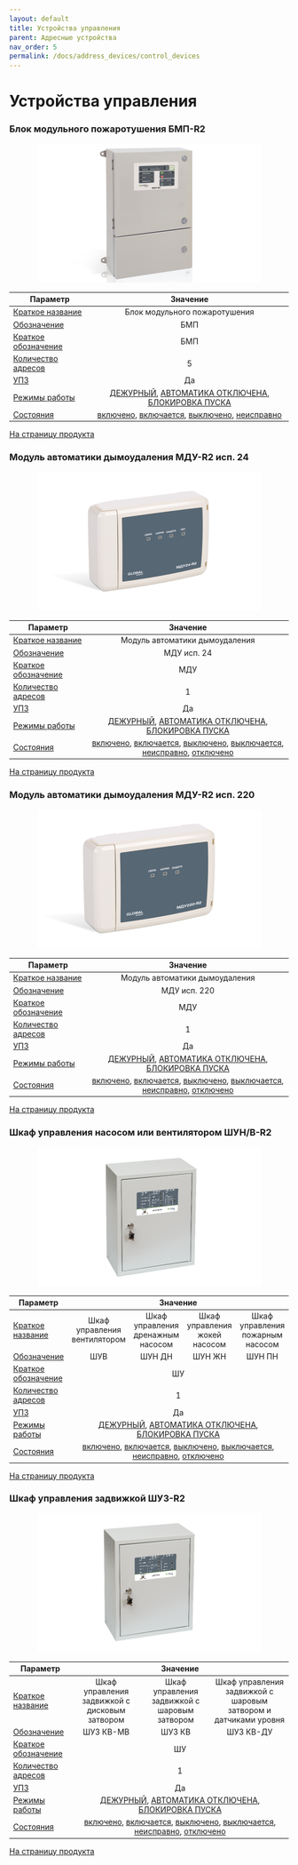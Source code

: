 ```yaml
---
layout: default
title: Устройства управления
parent: Адресные устройства
nav_order: 5
permalink: /docs/address_devices/control_devices
---
```


# Устройства управления
### Блок модульного пожаротушения БМП-R2

<p align="center">
<img src="../../assets/images/devices/bmp.png">
</p>

<table> 
  <thead> 
    <tr> 
      <th style="text-align: center">Параметр</th>
      <th style="text-align: center">Значение</th>
    </tr>
  </thead> 
  <tbody>
    <tr>
      <td style="text-align: left"><a href="/gk_manual/docs/docs/address_devices#краткое_название_устройства">Краткое название</a></td>
      <td style="text-align: center">Блок модульного пожаротушения</td>
    </tr>
    <tr>
      <td style="text-align: left"><a href="/gk_manual/docs/address_devices#обозначение_устройства">Обозначение</a></td>
      <td style="text-align: center">БМП</td>
    </tr>
    <tr>
      <td style="text-align: left"><a href="/gk_manual/docs/address_devices#краткое_обозначение_устройства">Краткое обозначение</a></td>
      <td style="text-align: center">БМП</td>
    </tr>
    <tr>
      <td style="text-align: left"><a href="/gk_manual/docs/address_devices#количество_адресов">Количество адресов</a></td>
      <td style="text-align: center">5</td>
    </tr>
    <tr>
      <td style="text-align: left"><a href="/gk_manual/docs/address_devices#устройство_противопожарной_защиты">УПЗ</a></td>
      <td style="text-align: center">Да</td>
    </tr>
    <tr>
      <td style="text-align: left"><a href="/gk_manual/docs/address_devices#режимы-работы-ау">Режимы работы</a></td>
      <td style="text-align: center"><a href="/gk_manual/docs/address_devices#режим_работы_ау_дежурный">ДЕЖУРНЫЙ</a>, <a href="/gk_manual/docs/address_devices#режим_работы_ау_автоматика_отключена">АВТОМАТИКА ОТКЛЮЧЕНА</a>, <a href="/gk_manual/docs/address_devices#режим_работы_ау_блокировка_пуска">БЛОКИРОВКА ПУСКА</a></td>
    </tr>
    <tr>
      <td style="text-align: left"><a href="/gk_manual/docs/address_devices#состояния-ау">Состояния</a></td>
      <td style="text-align: center"><a href="/gk_manual/docs/address_devices#состояние_ау_включено">включено</a>, <a href="/gk_manual/docs/address_devices#состояние_ау_включается">включается</a>, <a href="/gk_manual/docs/address_devices#состояние_ау_выключено">выключено</a>, <a href="/gk_manual/docs/address_devices#состояние_ау_неисправно">неисправно</a></td>
    </tr>    
  </tbody>
</table>

<a href="https://products.rubezh.ru/products/bmp_r2-3326/" target="_blank">На страницу продукта</a>

### Модуль автоматики дымоудаления МДУ-R2 исп. 24

<p align="center">
<img src="../../assets/images/devices/mdu_isp.24.png">
</p>

<table> 
  <thead> 
    <tr> 
      <th style="text-align: center">Параметр</th>
      <th style="text-align: center">Значение</th>
    </tr>
  </thead> 
  <tbody>
    <tr>
      <td style="text-align: left"><a href="/gk_manual/docs/docs/address_devices#краткое_название_устройства">Краткое название</a></td>
      <td style="text-align: center">Модуль автоматики дымоудаления</td>
    </tr>
    <tr>
      <td style="text-align: left"><a href="/gk_manual/docs/address_devices#обозначение_устройства">Обозначение</a></td>
      <td style="text-align: center">МДУ исп. 24</td>
    </tr>
    <tr>
      <td style="text-align: left"><a href="/gk_manual/docs/address_devices#краткое_обозначение_устройства">Краткое обозначение</a></td>
      <td style="text-align: center">МДУ</td>
    </tr>
    <tr>
      <td style="text-align: left"><a href="/gk_manual/docs/address_devices#количество_адресов">Количество адресов</a></td>
      <td style="text-align: center">1</td>
    </tr>
    <tr>
      <td style="text-align: left"><a href="/gk_manual/docs/address_devices#устройство_противопожарной_защиты">УПЗ</a></td>
      <td style="text-align: center">Да</td>
    </tr>
    <tr>
      <td style="text-align: left"><a href="/gk_manual/docs/address_devices#режимы-работы-ау">Режимы работы</a></td>
      <td style="text-align: center"><a href="/gk_manual/docs/address_devices#режим_работы_ау_дежурный">ДЕЖУРНЫЙ</a>, <a href="/gk_manual/docs/address_devices#режим_работы_ау_автоматика_отключена">АВТОМАТИКА ОТКЛЮЧЕНА</a>, <a href="/gk_manual/docs/address_devices#режим_работы_ау_блокировка_пуска">БЛОКИРОВКА ПУСКА</a></td>
    </tr>
    <tr>
      <td style="text-align: left"><a href="/gk_manual/docs/address_devices#состояния-ау">Состояния</a></td>
      <td style="text-align: center"><a href="/gk_manual/docs/address_devices#состояние_ау_включено">включено</a>, <a href="/gk_manual/docs/address_devices#состояние_ау_включается">включается</a>, <a href="/gk_manual/docs/address_devices#состояние_ау_выключено">выключено</a>, <a href="/gk_manual/docs/address_devices#состояние_ау_выключается">выключается</a>, <a href="/gk_manual/docs/address_devices#состояние_ау_неисправно">неисправно</a>, <a href="/gk_manual/docs/address_devices#состояние_ау_отключено">отключено</a></td>
    </tr>    
  </tbody>
</table>

<a href="https://products.rubezh.ru/products/mdu_r2_isp_24-3362/" target="_blank">На страницу продукта</a>

### Модуль автоматики дымоудаления МДУ-R2 исп. 220

<p align="center">
<img src="../../assets/images/devices/mdu_isp.220.png">
</p>

<table> 
  <thead> 
    <tr> 
      <th style="text-align: center">Параметр</th>
      <th style="text-align: center">Значение</th>
    </tr>
  </thead> 
  <tbody>
    <tr>
      <td style="text-align: left"><a href="/gk_manual/docs/docs/address_devices#краткое_название_устройства">Краткое название</a></td>
      <td style="text-align: center">Модуль автоматики дымоудаления</td>
    </tr>
    <tr>
      <td style="text-align: left"><a href="/gk_manual/docs/address_devices#обозначение_устройства">Обозначение</a></td>
      <td style="text-align: center">МДУ исп. 220</td>
    </tr>
    <tr>
      <td style="text-align: left"><a href="/gk_manual/docs/address_devices#краткое_обозначение_устройства">Краткое обозначение</a></td>
      <td style="text-align: center">МДУ</td>
    </tr>
    <tr>
      <td style="text-align: left"><a href="/gk_manual/docs/address_devices#количество_адресов">Количество адресов</a></td>
      <td style="text-align: center">1</td>
    </tr>
    <tr>
      <td style="text-align: left"><a href="/gk_manual/docs/address_devices#устройство_противопожарной_защиты">УПЗ</a></td>
      <td style="text-align: center">Да</td>
    </tr>
    <tr>
      <td style="text-align: left"><a href="/gk_manual/docs/address_devices#режимы-работы-ау">Режимы работы</a></td>
      <td style="text-align: center"><a href="/gk_manual/docs/address_devices#режим_работы_ау_дежурный">ДЕЖУРНЫЙ</a>, <a href="/gk_manual/docs/address_devices#режим_работы_ау_автоматика_отключена">АВТОМАТИКА ОТКЛЮЧЕНА</a>, <a href="/gk_manual/docs/address_devices#режим_работы_ау_блокировка_пуска">БЛОКИРОВКА ПУСКА</a></td>
    </tr>
    <tr>
      <td style="text-align: left"><a href="/gk_manual/docs/address_devices#состояния-ау">Состояния</a></td>
      <td style="text-align: center"><a href="/gk_manual/docs/address_devices#состояние_ау_включено">включено</a>, <a href="/gk_manual/docs/address_devices#состояние_ау_включается">включается</a>, <a href="/gk_manual/docs/address_devices#состояние_ау_выключено">выключено</a>, <a href="/gk_manual/docs/address_devices#состояние_ау_выключается">выключается</a>, <a href="/gk_manual/docs/address_devices#состояние_ау_неисправно">неисправно</a>, <a href="/gk_manual/docs/address_devices#состояние_ау_отключено">отключено</a></td>
    </tr>    
  </tbody>
</table>

<a href="https://products.rubezh.ru/products/mdu_r2_isp_220-3363/" target="_blank">На страницу продукта</a>

### Шкаф управления насосом или вентилятором ШУН/В-R2

<p align="center">
<img src="../../assets/images/devices/shun_v.png">
</p>

<table> 
  <thead> 
    <tr> 
      <th style="text-align: center">Параметр</th>
      <th style="text-align: center" colspan="4">Значение</th>
    </tr>
  </thead> 
  <tbody>
    <tr>
      <td style="text-align: left"><a href="/gk_manual/docs/docs/address_devices#краткое_название_устройства">Краткое название</a></td>
      <td style="text-align: center">Шкаф управления вентилятором</td>
      <td style="text-align: center">Шкаф управления дренажным насосом</td>
      <td style="text-align: center">Шкаф управления жокей насосом</td>
      <td style="text-align: center">Шкаф управления пожарным насосом</td>
    </tr>
    <tr>
      <td style="text-align: left"><a href="/gk_manual/docs/address_devices#обозначение_устройства">Обозначение</a></td>
      <td style="text-align: center">ШУВ</td>
      <td style="text-align: center">ШУН ДН</td>
      <td style="text-align: center">ШУН ЖН</td>
      <td style="text-align: center">ШУН ПН</td>
    </tr>
    <tr>
      <td style="text-align: left"><a href="/gk_manual/docs/address_devices#краткое_обозначение_устройства">Краткое обозначение</a></td>
      <td style="text-align: center" colspan="4">ШУ</td>
    </tr>
    <tr>
      <td style="text-align: left"><a href="/gk_manual/docs/address_devices#количество_адресов">Количество адресов</a></td>
      <td style="text-align: center" colspan="4">1</td>
    </tr>
    <tr>
      <td style="text-align: left"><a href="/gk_manual/docs/address_devices#устройство_противопожарной_защиты">УПЗ</a></td>
      <td style="text-align: center" colspan="4">Да</td>
    </tr>
    <tr>
      <td style="text-align: left"><a href="/gk_manual/docs/address_devices#режимы-работы-ау">Режимы работы</a></td>
      <td style="text-align: center" colspan="4"><a href="/gk_manual/docs/address_devices#режим_работы_ау_дежурный">ДЕЖУРНЫЙ</a>, <a href="/gk_manual/docs/address_devices#режим_работы_ау_автоматика_отключена">АВТОМАТИКА ОТКЛЮЧЕНА</a>, <a href="/gk_manual/docs/address_devices#режим_работы_ау_блокировка_пуска">БЛОКИРОВКА ПУСКА</a></td>
    </tr>
    <tr>
      <td style="text-align: left"><a href="/gk_manual/docs/address_devices#состояния-ау">Состояния</a></td>
      <td style="text-align: center" colspan="4"><a href="/gk_manual/docs/address_devices#состояние_ау_включено">включено</a>, <a href="/gk_manual/docs/address_devices#состояние_ау_включается">включается</a>, <a href="/gk_manual/docs/address_devices#состояние_ау_выключено">выключено</a>, <a href="/gk_manual/docs/address_devices#состояние_ау_выключается">выключается</a>, <a href="/gk_manual/docs/address_devices#состояние_ау_неисправно">неисправно</a>, <a href="/gk_manual/docs/address_devices#состояние_ау_отключено">отключено</a></td>
    </tr>    
  </tbody>
</table>

<a href="https://products.rubezh.ru/products/shun_v_r2-3355/" target="_blank">На страницу продукта</a>

### Шкаф управления задвижкой ШУЗ-R2

<p align="center">
<img src="../../assets/images/devices/shuz.png">
</p>

<table> 
  <thead> 
    <tr> 
      <th style="text-align: center">Параметр</th>
      <th style="text-align: center" colspan="3">Значение</th>
    </tr>
  </thead> 
  <tbody>
    <tr>
      <td style="text-align: left"><a href="/gk_manual/docs/docs/address_devices#краткое_название_устройства">Краткое название</a></td>
      <td style="text-align: center">Шкаф управления задвижкой с дисковым затвором</td>
      <td style="text-align: center">Шкаф управления задвижкой с шаровым затвором</td>
      <td style="text-align: center">Шкаф управления задвижкой с шаровым затвором и датчиками уровня</td>      
    </tr>
    <tr>
      <td style="text-align: left"><a href="/gk_manual/docs/address_devices#обозначение_устройства">Обозначение</a></td>
      <td style="text-align: center">ШУЗ КВ-МВ</td>
      <td style="text-align: center">ШУЗ КВ</td>
      <td style="text-align: center">ШУЗ КВ-ДУ</td>      
    </tr>
    <tr>
      <td style="text-align: left"><a href="/gk_manual/docs/address_devices#краткое_обозначение_устройства">Краткое обозначение</a></td>
      <td style="text-align: center" colspan="3">ШУ</td>
    </tr>
    <tr>
      <td style="text-align: left"><a href="/gk_manual/docs/address_devices#количество_адресов">Количество адресов</a></td>
      <td style="text-align: center" colspan="3">1</td>
    </tr>
    <tr>
      <td style="text-align: left"><a href="/gk_manual/docs/address_devices#устройство_противопожарной_защиты">УПЗ</a></td>
      <td style="text-align: center" colspan="3">Да</td>
    </tr>
    <tr>
      <td style="text-align: left"><a href="/gk_manual/docs/address_devices#режимы-работы-ау">Режимы работы</a></td>
      <td style="text-align: center" colspan="3"><a href="/gk_manual/docs/address_devices#режим_работы_ау_дежурный">ДЕЖУРНЫЙ</a>, <a href="/gk_manual/docs/address_devices#режим_работы_ау_автоматика_отключена">АВТОМАТИКА ОТКЛЮЧЕНА</a>, <a href="/gk_manual/docs/address_devices#режим_работы_ау_блокировка_пуска">БЛОКИРОВКА ПУСКА</a></td>
    </tr>
    <tr>
      <td style="text-align: left"><a href="/gk_manual/docs/address_devices#состояния-ау">Состояния</a></td>
      <td style="text-align: center" colspan="3"><a href="/gk_manual/docs/address_devices#состояние_ау_включено">включено</a>, <a href="/gk_manual/docs/address_devices#состояние_ау_включается">включается</a>, <a href="/gk_manual/docs/address_devices#состояние_ау_выключено">выключено</a>, <a href="/gk_manual/docs/address_devices#состояние_ау_выключается">выключается</a>, <a href="/gk_manual/docs/address_devices#состояние_ау_неисправно">неисправно</a>, <a href="/gk_manual/docs/address_devices#состояние_ау_отключено">отключено</a></td>
    </tr>    
  </tbody>
</table>

<a href="https://products.rubezh.ru/products/shuz_r2-3357/" target="_blank">На страницу продукта</a>
